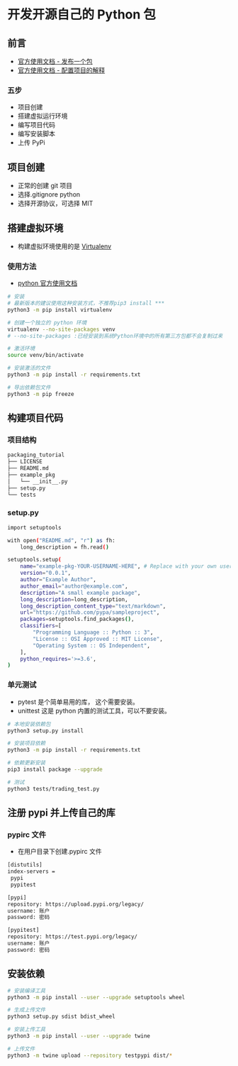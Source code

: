 # 开发开源自己的 Python 包

## 前言

- [官方使用文档 - 发布一个包](https://packaging.python.org/tutorials/packaging-projects/)
- [官方使用文档 - 配置项目的解释](https://packaging.python.org/guides/distributing-packages-using-setuptools/)

### 五步

- 项目创建
- 搭建虚拟运行环境
- 编写项目代码
- 编写安装脚本
- 上传 PyPi

## 项目创建

- 正常的创建 git 项目
- 选择.gitignore python
- 选择开源协议，可选择 MIT

## 搭建虚拟环境

- 构建虚拟环境使用的是 [Virtualenv](https://virtualenv.pypa.io/en/latest/)

### 使用方法

- [python 官方使用文档](https://packaging.python.org/guides/installing-using-pip-and-virtual-environments/)

```bash
# 安装
# 最新版本的建议使用这种安装方式，不推荐pip3 install ***
python3 -m pip install virtualenv

# 创建一个独立的 python 环境
virtualenv --no-site-packages venv
# --no-site-packages :已经安装到系统Python环境中的所有第三方包都不会复制过来

# 激活环境
source venv/bin/activate

# 安装激活的文件
python3 -m pip install -r requirements.txt

# 导出依赖包文件
python3 -m pip freeze
```

## 构建项目代码

### 项目结构

```bash
packaging_tutorial
├── LICENSE
├── README.md
├── example_pkg
│   └── __init__.py
├── setup.py
└── tests
```

### setup.py

```bash
import setuptools

with open("README.md", "r") as fh:
    long_description = fh.read()

setuptools.setup(
    name="example-pkg-YOUR-USERNAME-HERE", # Replace with your own username
    version="0.0.1",
    author="Example Author",
    author_email="author@example.com",
    description="A small example package",
    long_description=long_description,
    long_description_content_type="text/markdown",
    url="https://github.com/pypa/sampleproject",
    packages=setuptools.find_packages(),
    classifiers=[
        "Programming Language :: Python :: 3",
        "License :: OSI Approved :: MIT License",
        "Operating System :: OS Independent",
    ],
    python_requires='>=3.6',
)
```

### 单元测试

- pytest 是个简单易用的库， 这个需要安装。
- unittest 这是 python 内置的测试工具，可以不要安装。

```bash
# 本地安装依赖包
python3 setup.py install

# 安装项目依赖
python3 -m pip install -r requirements.txt

# 依赖更新安装
pip3 install package --upgrade

# 测试
python3 tests/trading_test.py
```

## 注册 pypi 并上传自己的库

### pypirc 文件

- 在用户目录下创建.pypirc 文件

```bash
[distutils]
index-servers =
 pypi
 pypitest

[pypi]
repository: https://upload.pypi.org/legacy/
username: 账户
password: 密码

[pypitest]
repository: https://test.pypi.org/legacy/
username: 账户
password: 密码
```

## 安装依赖

```bash
# 安装编译工具
python3 -m pip install --user --upgrade setuptools wheel

# 生成上传文件
python3 setup.py sdist bdist_wheel

# 安装上传工具
python3 -m pip install --user --upgrade twine

# 上传文件
python3 -m twine upload --repository testpypi dist/*

```
